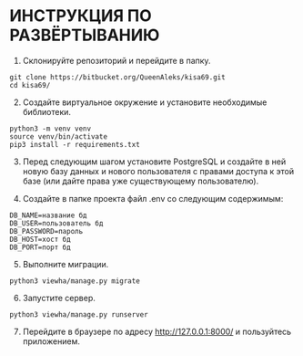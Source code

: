 # ИНСТРУКЦИЯ ПО РАЗВЁРТЫВАНИЮ #

1. Склонируйте репозиторий и перейдите в папку.
```
git clone https://bitbucket.org/QueenAleks/kisa69.git
cd kisa69/
```

2. Создайте виртуальное окружение и установите необходимые библиотеки.
```
python3 -m venv venv
source venv/bin/activate
pip3 install -r requirements.txt
```

3. Перед следующим шагом установите PostgreSQL и создайте в ней новую базу данных и нового пользователя с правами доступа к этой базе (или дайте права уже существующему пользователю).

4. Создайте в папке проекта файл .env со следующим содержимым:
```
DB_NAME=название бд
DB_USER=пользователь бд
DB_PASSWORD=пароль
DB_HOST=хост бд
DB_PORT=порт бд
```

5. Выполните миграции.
```
python3 viewha/manage.py migrate
```

6. Запустите сервер.
```
python3 viewha/manage.py runserver
```

7. Перейдите в браузере по адресу http://127.0.0.1:8000/ и пользуйтесь приложением.
